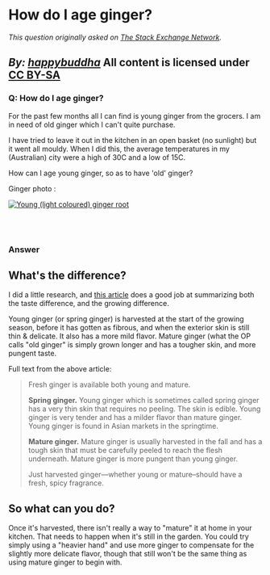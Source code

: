 # How do I age ginger?

_This question originally asked on [The Stack Exchange Network](https://cooking.stackexchange.com/q/114880)._

_By: [happybuddha](https://cooking.stackexchange.com/u/17291)_
All content is licensed under [CC BY-SA](https://creativecommons.org/licenses/by-sa/4.0/)
<br>
--------------------------------------------
### Q: How do I age ginger?
<p>For the past few months all I can find is young ginger from the grocers. I am in need of old ginger which I can't quite purchase.</p>
<p>I have tried to leave it out in the kitchen in an open basket (no sunlight) but it went all mouldy. When I did this, the average temperatures in my (Australian) city were a high of 30C and a low of 15C.</p>
<p>How can I age young ginger, so as to have 'old' ginger?</p>
<p>Ginger photo :</p>
<p><a href="https://i.sstatic.net/jp6pI.png" rel="nofollow noreferrer"><img src="https://i.sstatic.net/jp6pI.png" alt="Young (light coloured) ginger root" /></a></p>

<br><br>
### Answer 
<h2>What's the difference?</h2>
<p>I did a little research, and <a href="https://harvesttotable.com/ginger_half_spicy_and_peppery/#:%7E:text=Mature%20ginger%20is%20more%20pungent,a%20dried%20or%20powdered%20ginger." rel="noreferrer">this article</a> does a good job at summarizing both the taste difference, and the growing difference.</p>
<p>Young ginger (or spring ginger) is harvested at the start of the growing season, before it has gotten as fibrous, and when the exterior skin is still thin &amp; delicate. It also has  a more mild flavor. Mature ginger (what the OP calls &quot;old ginger&quot; is simply grown longer and has a tougher skin, and more pungent taste.</p>
<p>Full text from the above article:</p>
<blockquote>
<p>Fresh ginger is available both young and mature.</p>
<p><strong>Spring ginger.</strong> Young ginger which is sometimes called spring ginger has a very thin skin that requires no peeling. The skin is edible. Young ginger is very tender and has a milder flavor than mature ginger. Young ginger is found in Asian markets in the springtime.</p>
<p><strong>Mature ginger.</strong> Mature ginger is usually harvested in the fall and has a tough skin that must be carefully peeled to reach the flesh underneath. Mature ginger is more pungent than young ginger.</p>
<p>Just harvested ginger—whether young or mature–should have a fresh, spicy fragrance.</p>
</blockquote>
<h2>So what can you do?</h2>
<p>Once it's harvested, there isn't really a way to &quot;mature&quot; it at home in your kitchen. That needs to happen when it's still in the garden. You could try simply using a &quot;heavier hand&quot; and use more ginger to compensate for the slightly more delicate flavor, though that still won't be the same thing as using mature ginger to begin with.</p>

